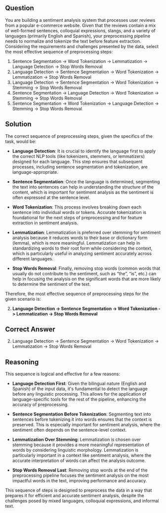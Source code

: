 ## Question
You are building a sentiment analysis system that processes user reviews from a popular e-commerce website. Given that the reviews contain a mix of well-formed sentences, colloquial expressions, slangs, and a variety of languages (primarily English and Spanish), your preprocessing pipeline needs to normalize and tokenize the text before feature extraction. Considering the requirements and challenges presented by the data, select the most effective sequence of preprocessing steps:

1. Sentence Segmentation -> Word Tokenization -> Lemmatization -> Language Detection -> Stop Words Removal
2. Language Detection -> Sentence Segmentation -> Word Tokenization -> Lemmatization -> Stop Words Removal
3. Language Detection -> Sentence Segmentation -> Word Tokenization -> Stemming -> Stop Words Removal
4. Sentence Segmentation -> Language Detection -> Word Tokenization -> Stemming -> Stop Words Removal
5. Sentence Segmentation -> Word Tokenization -> Language Detection -> Stemming -> Stop Words Removal

## Solution

The correct sequence of preprocessing steps, given the specifics of the task, would be:

- **Language Detection**: It is crucial to identify the language first to apply the correct NLP tools (like tokenizers, stemmers, or lemmatizers) designed for each language. This step ensures that subsequent processes, including sentence segmentation and tokenization, are language-appropriate.
  
- **Sentence Segmentation**: Once the language is determined, segmenting the text into sentences can help in understanding the structure of the content, which is important for sentiment analysis as the sentiment is often expressed at the sentence level.

- **Word Tokenization**: This process involves breaking down each sentence into individual words or tokens. Accurate tokenization is foundational for the next steps of preprocessing and for feature extraction in sentiment analysis.

- **Lemmatization**: Lemmatization is preferred over stemming for sentiment analysis because it reduces words to their base or dictionary form (lemma), which is more meaningful. Lemmatization can help in standardizing words to their root form while considering the context, which is particularly useful in analyzing sentiment accurately across different languages.
  
- **Stop Words Removal**: Finally, removing stop words (common words that usually do not contribute to the sentiment, such as “the”, “is”, etc.) can help in focusing the analysis on the significant words that are more likely to determine the sentiment of the text.

Therefore, the most effective sequence of preprocessing steps for the given scenario is:

2. **Language Detection -> Sentence Segmentation -> Word Tokenization -> Lemmatization -> Stop Words Removal**

## Correct Answer

2. Language Detection -> Sentence Segmentation -> Word Tokenization -> Lemmatization -> Stop Words Removal

## Reasoning

This sequence is logical and effective for a few reasons:

- **Language Detection First**: Given the bilingual nature (English and Spanish) of the input data, it's fundamental to detect the language before any linguistic processing. This allows for the application of language-specific tools for the rest of the pipeline, enhancing the accuracy of preprocessing.

- **Sentence Segmentation Before Tokenization**: Segmenting text into sentences before tokenizing it into words ensures that the context is preserved. This is especially important for sentiment analysis, where the sentiment often depends on the sentence-level context.

- **Lemmatization Over Stemming**: Lemmatization is chosen over stemming because it provides a more meaningful representation of words by considering linguistic morphology. Lemmatization is particularly important in a context like sentiment analysis, where the accurate interpretation of words can affect the analysis outcome.

- **Stop Words Removal Last**: Removing stop words at the end of the preprocessing pipeline focuses the sentiment analysis on the most impactful words in the text, improving performance and accuracy.

This sequence of steps is designed to preprocess the data in a way that prepares it for efficient and accurate sentiment analysis, despite the challenges posed by mixed languages, colloquial expressions, and informal text.